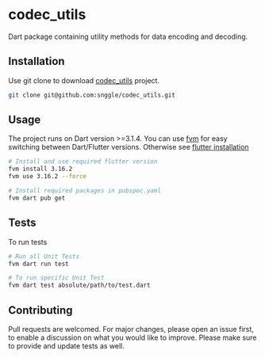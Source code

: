 # codec_utils
Dart package containing utility methods for data encoding and decoding.

## Installation
Use git clone to download [codec_utils](https://github.com/snggle/codec_utils) project.
```bash
git clone git@github.com:snggle/codec_utils.git
```

## Usage
The project runs on Dart version >=3.1.4. You can use [fvm](https://fvm.app/docs/getting_started/installation)
for easy switching between Dart/Flutter versions. Otherwise see [flutter installation](https://docs.flutter.dev/get-started/install)
```bash
# Install and use required flutter version
fvm install 3.16.2
fvm use 3.16.2 --force

# Install required packages in pubspec.yaml
fvm dart pub get
```

## Tests
To run tests
```bash
# Run all Unit Tests
fvm dart run test

# To run specific Unit Test
fvm dart test absolute/path/to/test.dart
```

## Contributing
Pull requests are welcomed. For major changes, please open an issue first, to enable a discussion on what you would like to improve. Please make sure to provide and update tests as well. 